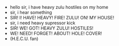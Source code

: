- hello sir, i have heavy zulu hostiles on my home
- sir, i hear something
- SIR! I! HAVE! HEAVY! FIRE! ZULU! ON! MY HOUSE!
- sir, i need heavy supressor kick
- SIR! WE! GOT! HEAVY ZULU! HOSTILES!
- WE! NEED! FORGET! ABOUT! HOLE! COVER!
- (H.E.C.U. fan) 
